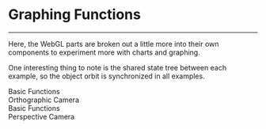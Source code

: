 # Graphing Functions

---

Here, the WebGL parts are broken out a little more into their own components to experiment more with charts and graphing.

One interesting thing to note is the shared state tree between each example, so the object orbit is synchronized in all examples.

<div class="ui cards">
  <div class="ui card">
    <BasicsOrtho labels="true"/>
    <div class="content">
      <span class="header">Basic Functions</span>
      <div class="meta">
        <a>Orthographic Camera</a>
      </div>
    </div>
  </div>
  <div class="ui card">
    <BasicsPersp labels="true"/>
    <div class="content">
      <span class="header">Basic Functions</span>
      <div class="meta">
        <a>Perspective Camera</a>
      </div>
    </div>
  </div>
</div>

<VectorField />

<VectorFieldInput />

<Oscilloscope />
